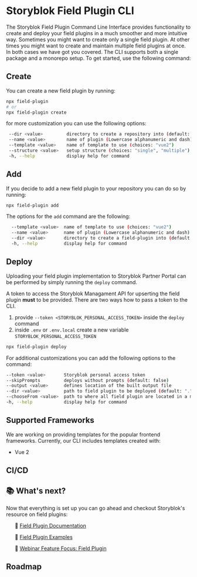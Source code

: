 # Storyblok Field Plugin CLI
The Storyblok Field Plugin Command Line Interface provides functionality to create and deploy your field plugins in a much smoother and more intuitive way. Sometimes you might want to create only a single field plugin. At other times you might want to create and maintain multiple field plugins at once. In both cases we have got you covered. The CLI supports both a single package and a monorepo setup. To get started, use the following command:

## Create
You can create a new field plugin by running:

```bash
npx field-plugin
# or
npx field-plugin create
```

[//]: # (add gif with interactive ui)

for more customization you can use the following options:

```bash
 --dir <value>         directory to create a repository into (default: `.`)
 --name <value>        name of plugin (Lowercase alphanumeric and dash)
 --template <value>    name of template to use (choices: "vue2")
 --structure <value>   setup structure (choices: "single", "multiple")
 -h, --help            display help for command

```

## Add
If you decide to add a new field plugin to your repository you can do so by running: 

```bash
npx field-plugin add
```
The options for the `add` command are the following:

```bash
  --template <value>  name of template to use (choices: "vue2")
  --name <value>      name of plugin (Lowercase alphanumeric and dash)
  --dir <value>       directory to create a field-plugin into (default: `.`)
  -h, --help          display help for command
```

## Deploy
Uploading your field plugin implementation to Storyblok Partner Portal can be performed by simply running the `deploy` command.

 A token to access the Storyblok Managament API for upserting the field plugin **must** to be provided. There are two ways how to pass a token to the CLI. 

1. provide `--token <STORYBLOK_PERSONAL_ACCESS_TOKEN>` inside the `deploy` command
2. inside `.env` or `.env.local` create a new variable `STORYBLOK_PERSONAL_ACCESS_TOKEN` 


```bash
npx field-plugin deploy
```
For additional customizations you can add the following options to the command:

```bash
--token <value>       Storyblok personal access token
--skipPrompts         deploys without prompts (default: false)
--output <value>      defines location of the built output file
--dir <value>         path to field plugin to be deployed (default: ".")
--chooseFrom <value>  path to where all field plugin are located in a monorepo setup
-h, --help            display help for command
```

## Supported Frameworks
We are working on providing templates for the popular frontend frameworks. Currently, our CLI includes templates created with:

- Vue 2

## CI/CD
[//]: # (TBD)

## :books: What's next?
Now that everything is set up you can go ahead and checkout Storyblok's resource on field plugins:

<ul style="list-style: none">
<li>

 🔗 [Field Plugin Documentation](https://www.storyblok.com/docs/plugins/field-type) 

</li>
<li>

🔗 [Field Plugin Examples](https://github.com/storyblok/field-type-examples)

</li>
<li>

🔗 [Webinar Feature Focus: Field Plugin](https://www.youtube.com/watch?v=fvTWZCACDVQ)

</li>

</ul>

## Roadmap